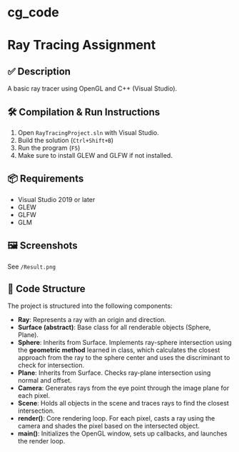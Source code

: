 # cg_code
# Ray Tracing Assignment

## ✅ Description
A basic ray tracer using OpenGL and C++ (Visual Studio).

## 🛠️ Compilation & Run Instructions

1. Open `RayTracingProject.sln` with Visual Studio.
2. Build the solution (`Ctrl+Shift+B`)
3. Run the program (`F5`)
4. Make sure to install GLEW and GLFW if not installed.

## 📦 Requirements
- Visual Studio 2019 or later
- GLEW
- GLFW
- GLM

## 🖼️ Screenshots
See `/Result.png`



## 🧩 Code Structure

The project is structured into the following components:

- **Ray**: Represents a ray with an origin and direction.
- **Surface (abstract)**: Base class for all renderable objects (Sphere, Plane).
- **Sphere**: Inherits from Surface. Implements ray-sphere intersection using the **geometric method** learned in class, which calculates the closest approach from the ray to the sphere center and uses the discriminant to check for intersection.
- **Plane**: Inherits from Surface. Checks ray-plane intersection using normal and offset.
- **Camera**: Generates rays from the eye point through the image plane for each pixel.
- **Scene**: Holds all objects in the scene and traces rays to find the closest intersection.
- **render()**: Core rendering loop. For each pixel, casts a ray using the camera and shades the pixel based on the intersected object.
- **main()**: Initializes the OpenGL window, sets up callbacks, and launches the render loop.

